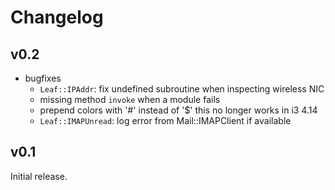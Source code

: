 # Changelog

## v0.2

  - bugfixes
    - `Leaf::IPAddr`: fix undefined subroutine when inspecting wireless NIC
    - missing method `invoke` when a module fails
    - prepend colors with '#' instead of '$' this no longer works in i3 4.14
    - `Leaf::IMAPUnread`: log error from Mail::IMAPClient if available

## v0.1

Initial release.
